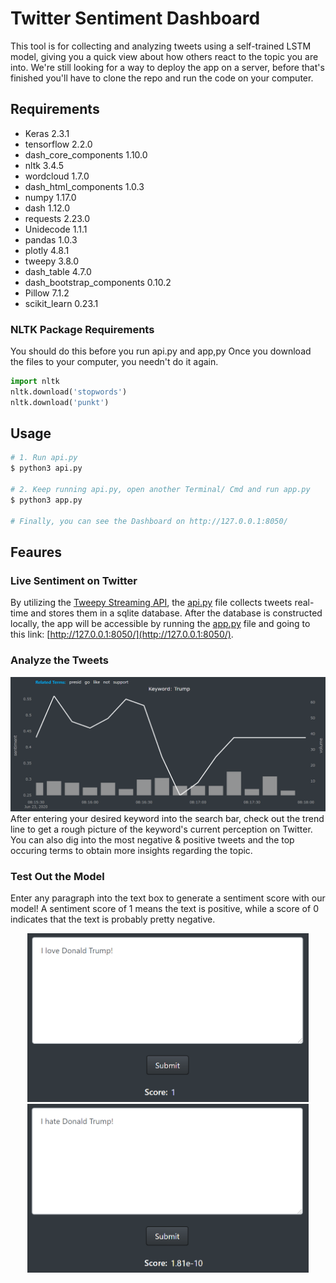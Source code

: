 # Twitter Sentiment Dashboard
This tool is for collecting and analyzing tweets using a self-trained LSTM model, giving you a quick view about how others react to the topic you are into.
We're still looking for a way to deploy the app on a server, before that's finished you'll have to clone the repo and run the code on your computer.

## Requirements
- Keras 2.3.1
- tensorflow 2.2.0
- dash_core_components 1.10.0
- nltk 3.4.5
- wordcloud 1.7.0
- dash_html_components 1.0.3
- numpy 1.17.0
- dash 1.12.0
- requests 2.23.0
- Unidecode 1.1.1
- pandas 1.0.3
- plotly 4.8.1
- tweepy 3.8.0
- dash_table 4.7.0
- dash_bootstrap_components 0.10.2
- Pillow 7.1.2
- scikit_learn 0.23.1

### NLTK Package Requirements
You should do this before you run api.py and app,py
Once you download the files to your computer, you needn't do it again.
 ```python
import nltk
nltk.download('stopwords') 
nltk.download('punkt') 
```

## Usage
 ```python
# 1. Run api.py
$ python3 api.py

# 2. Keep running api.py, open another Terminal/ Cmd and run app.py
$ python3 app.py

# Finally, you can see the Dashboard on http://127.0.0.1:8050/
```

## Feaures
### Live Sentiment on Twitter
By utilizing the [Tweepy Streaming API](http://docs.tweepy.org/en/latest/streaming_how_to.html), the [api.py](api.py) file collects tweets real-time and stores them in a sqlite database. After the database is constructed locally, the app will be accessible by running the [app.py](app.py) file and going to this link: [http://127.0.0.1:8050/](http://127.0.0.1:8050/).

### Analyze the Tweets
![](./images/trend_line.png)
After entering your desired keyword into the search bar, check out the trend line to get a rough picture of the keyword's current perception on Twitter. You can also dig into the most negative & positive tweets and the top occuring terms to obtain more insights regarding the topic.

### Test Out the Model
Enter any paragraph into the text box to generate a sentiment score with our model!
A sentiment score of 1 means the text is positive, while a score of 0 indicates that the text is probably pretty negative.
<p align="center">
  <img src="/images/model1.png" width="450" height="270" hspace="25"/>
  <img src="/images/model2.png" width="450" height="270" hspace="25"/>
</p>
 